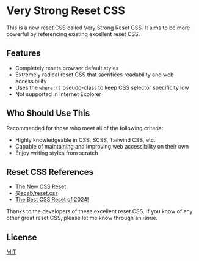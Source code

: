 # Very Strong Reset CSS

This is a new reset CSS called Very Strong Reset CSS. It aims to be more powerful by referencing existing excellent reset CSS.

## Features

- Completely resets browser default styles
- Extremely radical reset CSS that sacrifices readability and web accessibility
- Uses the `where:()` pseudo-class to keep CSS selector specificity low
- Not supported in Internet Explorer

## Who Should Use This

Recommended for those who meet all of the following criteria:

- Highly knowledgeable in CSS, SCSS, Tailwind CSS, etc.
- Capable of maintaining and improving web accessibility on their own
- Enjoy writing styles from scratch

## Reset CSS References

- [The New CSS Reset](https://github.com/elad2412/the-new-css-reset)
- [@acab/reset.css](https://github.com/mayank99/reset.css)
- [The Best CSS Reset of 2024!](https://github.com/Lazzzer00/Best-CSS-Reset-2024)

Thanks to the developers of these excellent reset CSS. If you know of any other great reset CSS, please let me know through an issue.

## License

[MIT](https://github.com/CHRIBUR-organization/very-strong-reset-css/blob/main/LICENSE)
